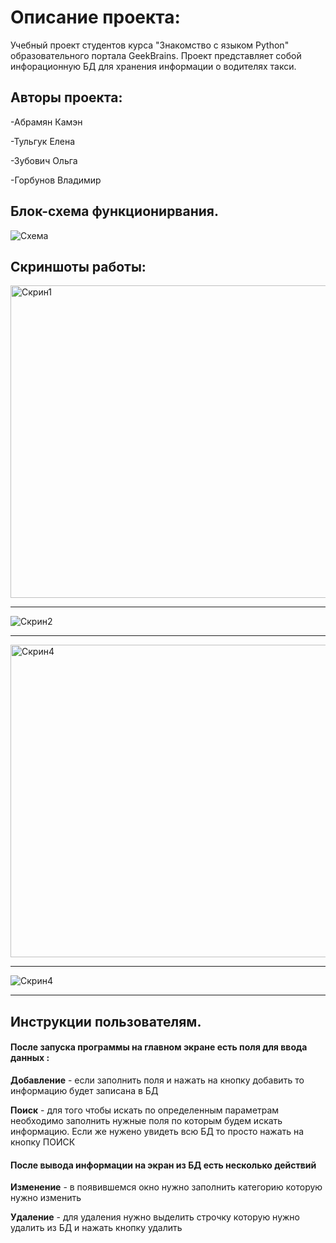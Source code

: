 # Описание проекта:
Учебный проект студентов курса "Знакомство с языком Python" образовательного портала GeekBrains.
Проект представляет собой инфорационную БД для хранения информации о водителях такси.


## Авторы проекта:


-Абрамян Камэн

-Тульгук Елена

-Зубович Ольга

-Горбунов Владимир

## Блок-схема функционирвания.

<image src="https://i.ibb.co/NsdK8Pk/Untitled-Diagram-2.jpg" alt="Схема">

## Скриншоты работы: 

<img  width="2048" alt="Скрин1" src="https://i.ibb.co/rZp2cMx/2022-11-23-12-41-41.png" height="500" >
  

--------------------------------------------------------------------------------------------
  
  
<img alt="Скрин2" src="https://i.ibb.co/HCGfsq7/2022-11-23-12-42-01.png">

  
--------------------------------------------------------------------------------------------
  
  
<img width="2048" alt="Скрин4" src="https://i.ibb.co/XkP2yXJ/2022-11-23-12-42-21.png" height="500" >

 
--------------------------------------------------------------------------------------------
  
 
<img alt="Скрин4" src="https://i.ibb.co/JpjR38V/2022-11-23-12-42-35.png">
  
--------------------------------------------------------------------------------------------


## Инструкции пользователям.
#### После запуска программы на главном экране есть поля для ввода данных :

**Добавление** - если заполнить поля и нажать на кнопку добавить то информацию будет записана в БД

**Поиск** - для того чтобы искать по определенным параметрам необходимо заполнить нужные поля по которым будем искать информацию.
Если же нужено увидеть всю БД то просто нажать на кнопку ПОИСК

#### После вывода информации на экран из БД есть несколько действий

**Изменение** - в появившемся окно нужно заполнить категорию которую нужно изменить

**Удаление** - для удаления нужно выделить строчку которую нужно удалить из БД и нажать кнопку удалить
